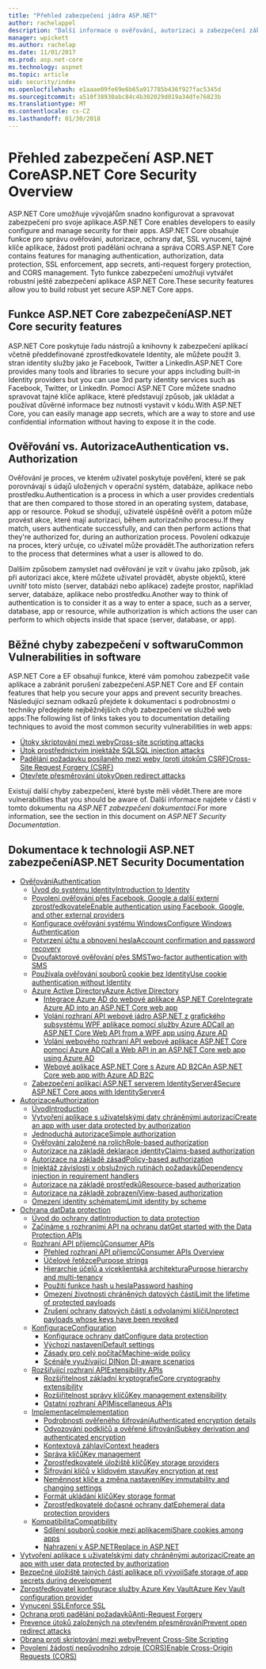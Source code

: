 ```yaml
---
title: "Přehled zabezpečení jádra ASP.NET"
author: rachelappel
description: "Další informace o ověřování, autorizaci a zabezpečení základy v ASP.NET Core."
manager: wpickett
ms.author: rachelap
ms.date: 11/01/2017
ms.prod: asp.net-core
ms.technology: aspnet
ms.topic: article
uid: security/index
ms.openlocfilehash: e1aaae09fe69e6b65a917785b436f927fac5345d
ms.sourcegitcommit: a510f38930abc84c4b302029d019a34dfe76823b
ms.translationtype: MT
ms.contentlocale: cs-CZ
ms.lasthandoff: 01/30/2018
---
```

# <a name="aspnet-core-security-overview"></a><span data-ttu-id="fd1d2-103">Přehled zabezpečení ASP.NET Core</span><span class="sxs-lookup"><span data-stu-id="fd1d2-103">ASP.NET Core Security Overview</span></span>

<span data-ttu-id="fd1d2-104">ASP.NET Core umožňuje vývojářům snadno konfigurovat a spravovat zabezpečení pro svoje aplikace.</span><span class="sxs-lookup"><span data-stu-id="fd1d2-104">ASP.NET Core enables developers to easily configure and manage security for their apps.</span></span> <span data-ttu-id="fd1d2-105">ASP.NET Core obsahuje funkce pro správu ověřování, autorizace, ochrany dat, SSL vynucení, tajné klíče aplikace, žádost proti padělání ochrana a správa CORS.</span><span class="sxs-lookup"><span data-stu-id="fd1d2-105">ASP.NET Core contains features for managing authentication, authorization, data protection, SSL enforcement, app secrets, anti-request forgery protection, and CORS management.</span></span> <span data-ttu-id="fd1d2-106">Tyto funkce zabezpečení umožňují vytvářet robustní ještě zabezpečení aplikace ASP.NET Core.</span><span class="sxs-lookup"><span data-stu-id="fd1d2-106">These security features allow you to build robust yet secure ASP.NET Core apps.</span></span> 

## <a name="aspnet-core-security-features"></a><span data-ttu-id="fd1d2-107">Funkce ASP.NET Core zabezpečení</span><span class="sxs-lookup"><span data-stu-id="fd1d2-107">ASP.NET Core security features</span></span>

<span data-ttu-id="fd1d2-108">ASP.NET Core poskytuje řadu nástrojů a knihovny k zabezpečení aplikací včetně předdefinované zprostředkovatele Identity, ale můžete použít 3. stran identity služby jako je Facebook, Twitter a LinkedIn.</span><span class="sxs-lookup"><span data-stu-id="fd1d2-108">ASP.NET Core provides many tools and libraries to secure your apps including built-in Identity providers but you can use 3rd party identity services such as Facebook, Twitter, or LinkedIn.</span></span> <span data-ttu-id="fd1d2-109">Pomocí ASP.NET Core můžete snadno spravovat tajné klíče aplikace, které představují způsob, jak ukládat a používat důvěrné informace bez nutnosti vystavit v kódu.</span><span class="sxs-lookup"><span data-stu-id="fd1d2-109">With ASP.NET Core, you can easily manage app secrets, which are a way to store and use confidential information without having to expose it in the code.</span></span> 

## <a name="authentication-vs-authorization"></a><span data-ttu-id="fd1d2-110">Ověřování vs. Autorizace</span><span class="sxs-lookup"><span data-stu-id="fd1d2-110">Authentication vs. Authorization</span></span>

<span data-ttu-id="fd1d2-111">Ověřování je proces, ve kterém uživatel poskytuje pověření, které se pak porovnávají s údajů uložených v operační systém, databáze, aplikace nebo prostředku.</span><span class="sxs-lookup"><span data-stu-id="fd1d2-111">Authentication is a process in which a user provides credentials that are then compared to those stored in an operating system, database, app or resource.</span></span> <span data-ttu-id="fd1d2-112">Pokud se shodují, uživatelé úspěšně ověřit a potom může provést akce, které mají autorizaci, během autorizačního procesu.</span><span class="sxs-lookup"><span data-stu-id="fd1d2-112">If they match, users authenticate successfully, and can then perform actions that they're authorized for, during an authorization process.</span></span> <span data-ttu-id="fd1d2-113">Povolení odkazuje na proces, který určuje, co uživatel může provádět.</span><span class="sxs-lookup"><span data-stu-id="fd1d2-113">The authorization refers to the process that determines what a user is allowed to do.</span></span> 

<span data-ttu-id="fd1d2-114">Dalším způsobem zamyslet nad ověřování je vzít v úvahu jako způsob, jak při autorizaci akce, které můžete uživatel provádět, abyste objektů, které uvnitř toto místo (server, databázi nebo aplikace) zadejte prostor, například server, databáze, aplikace nebo prostředku.</span><span class="sxs-lookup"><span data-stu-id="fd1d2-114">Another way to think of authentication is to consider it as a way to enter a space, such as a server, database, app or resource, while authorization is which actions the user can perform to which objects inside that space (server, database, or app).</span></span>

## <a name="common-vulnerabilities-in-software"></a><span data-ttu-id="fd1d2-115">Běžné chyby zabezpečení v softwaru</span><span class="sxs-lookup"><span data-stu-id="fd1d2-115">Common Vulnerabilities in software</span></span>

<span data-ttu-id="fd1d2-116">ASP.NET Core a EF obsahují funkce, které vám pomohou zabezpečit vaše aplikace a zabránit porušení zabezpečení.</span><span class="sxs-lookup"><span data-stu-id="fd1d2-116">ASP.NET Core and EF contain features that help you secure your apps and prevent security breaches.</span></span> <span data-ttu-id="fd1d2-117">Následující seznam odkazů přejdete k dokumentaci s podrobnostmi o techniky předejdete nejběžnějších chyb zabezpečení ve službě web apps:</span><span class="sxs-lookup"><span data-stu-id="fd1d2-117">The following list of links takes you to documentation detailing techniques to avoid the most common security vulnerabilities in web apps:</span></span>

* [<span data-ttu-id="fd1d2-118">Útoky skriptování mezi weby</span><span class="sxs-lookup"><span data-stu-id="fd1d2-118">Cross-site scripting attacks</span></span>](https://docs.microsoft.com/aspnet/core/security/cross-site-scripting)
* [<span data-ttu-id="fd1d2-119">Útok prostřednictvím injektáže SQL</span><span class="sxs-lookup"><span data-stu-id="fd1d2-119">SQL injection attacks</span></span>](https://docs.microsoft.com/ef/core/querying/raw-sql)
* [<span data-ttu-id="fd1d2-120">Padělání požadavku posílaného mezi weby (proti útokům CSRF)</span><span class="sxs-lookup"><span data-stu-id="fd1d2-120">Cross-Site Request Forgery (CSRF)</span></span>](https://docs.microsoft.com/aspnet/core/security/anti-request-forgery)
* [<span data-ttu-id="fd1d2-121">Otevřete přesměrování útoky</span><span class="sxs-lookup"><span data-stu-id="fd1d2-121">Open redirect attacks</span></span>](https://docs.microsoft.com/aspnet/core/security/preventing-open-redirects)

<span data-ttu-id="fd1d2-122">Existují další chyby zabezpečení, které byste měli vědět.</span><span class="sxs-lookup"><span data-stu-id="fd1d2-122">There are more vulnerabilities that you should be aware of.</span></span> <span data-ttu-id="fd1d2-123">Další informace najdete v části v tomto dokumentu na *ASP.NET zabezpečení dokumentaci*.</span><span class="sxs-lookup"><span data-stu-id="fd1d2-123">For more information, see the section in this document on *ASP.NET Security Documentation*.</span></span> 

## <a name="aspnet-security-documentation"></a><span data-ttu-id="fd1d2-124">Dokumentace k technologii ASP.NET zabezpečení</span><span class="sxs-lookup"><span data-stu-id="fd1d2-124">ASP.NET Security Documentation</span></span>

*   [<span data-ttu-id="fd1d2-125">Ověřování</span><span class="sxs-lookup"><span data-stu-id="fd1d2-125">Authentication</span></span>](authentication/index.md)
    *   [<span data-ttu-id="fd1d2-126">Úvod do systému Identity</span><span class="sxs-lookup"><span data-stu-id="fd1d2-126">Introduction to Identity</span></span>](authentication/identity.md)
    *   [<span data-ttu-id="fd1d2-127">Povolení ověřování přes Facebook, Google a další externí zprostředkovatele</span><span class="sxs-lookup"><span data-stu-id="fd1d2-127">Enable authentication using Facebook, Google, and other external providers</span></span>](authentication/social/index.md)
    * [<span data-ttu-id="fd1d2-128">Konfigurace ověřování systému Windows</span><span class="sxs-lookup"><span data-stu-id="fd1d2-128">Configure Windows Authentication</span></span>](authentication/windowsauth.md)
    *   [<span data-ttu-id="fd1d2-129">Potvrzení účtu a obnovení hesla</span><span class="sxs-lookup"><span data-stu-id="fd1d2-129">Account confirmation and password recovery</span></span>](authentication/accconfirm.md)
    *   [<span data-ttu-id="fd1d2-130">Dvoufaktorové ověřování přes SMS</span><span class="sxs-lookup"><span data-stu-id="fd1d2-130">Two-factor authentication with SMS</span></span>](authentication/2fa.md) 
    *   [<span data-ttu-id="fd1d2-131">Používala ověřování souborů cookie bez Identity</span><span class="sxs-lookup"><span data-stu-id="fd1d2-131">Use cookie authentication without Identity</span></span>](authentication/cookie.md)
    *   [<span data-ttu-id="fd1d2-132">Azure Active Directory</span><span class="sxs-lookup"><span data-stu-id="fd1d2-132">Azure Active Directory</span></span>](authentication/azure-active-directory/index.md)
        *   [<span data-ttu-id="fd1d2-133">Integrace Azure AD do webové aplikace ASP.NET Core</span><span class="sxs-lookup"><span data-stu-id="fd1d2-133">Integrate Azure AD into an ASP.NET Core web app</span></span>](https://azure.microsoft.com/documentation/samples/active-directory-dotnet-webapp-openidconnect-aspnetcore/)
        *   [<span data-ttu-id="fd1d2-134">Volání rozhraní API webové jádro ASP.NET z grafického subsystému WPF aplikace pomocí služby Azure AD</span><span class="sxs-lookup"><span data-stu-id="fd1d2-134">Call an ASP.NET Core Web API from a WPF app using Azure AD</span></span>](https://azure.microsoft.com/documentation/samples/active-directory-dotnet-native-aspnetcore/)
        *   [<span data-ttu-id="fd1d2-135">Volání webového rozhraní API webové aplikace ASP.NET Core pomocí Azure AD</span><span class="sxs-lookup"><span data-stu-id="fd1d2-135">Call a Web API in an ASP.NET Core web app using Azure AD</span></span>](https://azure.microsoft.com/documentation/samples/active-directory-dotnet-webapp-webapi-openidconnect-aspnetcore/)
        *   [<span data-ttu-id="fd1d2-136">Webové aplikace ASP.NET Core s Azure AD B2C</span><span class="sxs-lookup"><span data-stu-id="fd1d2-136">An ASP.NET Core web app with Azure AD B2C</span></span>](https://azure.microsoft.com/resources/samples/active-directory-b2c-dotnetcore-webapp/)
    *   [<span data-ttu-id="fd1d2-137">Zabezpečení aplikací ASP.NET serverem IdentityServer4</span><span class="sxs-lookup"><span data-stu-id="fd1d2-137">Secure ASP.NET Core apps with IdentityServer4</span></span>](https://identityserver4.readthedocs.io)
*   [<span data-ttu-id="fd1d2-138">Autorizace</span><span class="sxs-lookup"><span data-stu-id="fd1d2-138">Authorization</span></span>](authorization/index.md)
    *   [<span data-ttu-id="fd1d2-139">Úvod</span><span class="sxs-lookup"><span data-stu-id="fd1d2-139">Introduction</span></span>](authorization/introduction.md)
    *   [<span data-ttu-id="fd1d2-140">Vytvoření aplikace s uživatelskými daty chráněnými autorizací</span><span class="sxs-lookup"><span data-stu-id="fd1d2-140">Create an app with user data protected by authorization</span></span>](xref:security/authorization/secure-data)
    *   [<span data-ttu-id="fd1d2-141">Jednoduchá autorizace</span><span class="sxs-lookup"><span data-stu-id="fd1d2-141">Simple authorization</span></span>](authorization/simple.md)
    *   [<span data-ttu-id="fd1d2-142">Ověřování založené na rolích</span><span class="sxs-lookup"><span data-stu-id="fd1d2-142">Role-based authorization</span></span>](authorization/roles.md)
    *   [<span data-ttu-id="fd1d2-143">Autorizace na základě deklarace identity</span><span class="sxs-lookup"><span data-stu-id="fd1d2-143">Claims-based authorization</span></span>](authorization/claims.md)
    *   [<span data-ttu-id="fd1d2-144">Autorizace na základě zásad</span><span class="sxs-lookup"><span data-stu-id="fd1d2-144">Policy-based authorization</span></span>](authorization/policies.md)
    *   [<span data-ttu-id="fd1d2-145">Injektáž závislostí v obslužných rutinách požadavků</span><span class="sxs-lookup"><span data-stu-id="fd1d2-145">Dependency injection in requirement handlers</span></span>](authorization/dependencyinjection.md)
    *   [<span data-ttu-id="fd1d2-146">Autorizace na základě prostředků</span><span class="sxs-lookup"><span data-stu-id="fd1d2-146">Resource-based authorization</span></span>](authorization/resourcebased.md)
    *   [<span data-ttu-id="fd1d2-147">Autorizace na základě zobrazení</span><span class="sxs-lookup"><span data-stu-id="fd1d2-147">View-based authorization</span></span>](authorization/views.md)
    *   [<span data-ttu-id="fd1d2-148">Omezení identity schématem</span><span class="sxs-lookup"><span data-stu-id="fd1d2-148">Limit identity by scheme</span></span>](authorization/limitingidentitybyscheme.md)
*   [<span data-ttu-id="fd1d2-149">Ochrana dat</span><span class="sxs-lookup"><span data-stu-id="fd1d2-149">Data protection</span></span>](data-protection/index.md)
    *   [<span data-ttu-id="fd1d2-150">Úvod do ochrany dat</span><span class="sxs-lookup"><span data-stu-id="fd1d2-150">Introduction to data protection</span></span>](data-protection/introduction.md)
    *   [<span data-ttu-id="fd1d2-151">Začínáme s rozhraními API na ochranu dat</span><span class="sxs-lookup"><span data-stu-id="fd1d2-151">Get started with the Data Protection APIs</span></span>](data-protection/using-data-protection.md)
    *   [<span data-ttu-id="fd1d2-152">Rozhraní API příjemců</span><span class="sxs-lookup"><span data-stu-id="fd1d2-152">Consumer APIs</span></span>](data-protection/consumer-apis/index.md)
        *   [<span data-ttu-id="fd1d2-153">Přehled rozhraní API příjemců</span><span class="sxs-lookup"><span data-stu-id="fd1d2-153">Consumer APIs Overview</span></span>](data-protection/consumer-apis/overview.md)
        *   [<span data-ttu-id="fd1d2-154">Účelové řetězce</span><span class="sxs-lookup"><span data-stu-id="fd1d2-154">Purpose strings</span></span>](data-protection/consumer-apis/purpose-strings.md)
        *   [<span data-ttu-id="fd1d2-155">Hierarchie účelů a víceklientská architektura</span><span class="sxs-lookup"><span data-stu-id="fd1d2-155">Purpose hierarchy and multi-tenancy</span></span>](data-protection/consumer-apis/purpose-strings-multitenancy.md)
        *   [<span data-ttu-id="fd1d2-156">Použití funkce hash u hesla</span><span class="sxs-lookup"><span data-stu-id="fd1d2-156">Password hashing</span></span>](data-protection/consumer-apis/password-hashing.md)
        *   [<span data-ttu-id="fd1d2-157">Omezení životnosti chráněných datových částí</span><span class="sxs-lookup"><span data-stu-id="fd1d2-157">Limit the lifetime of protected payloads</span></span>](data-protection/consumer-apis/limited-lifetime-payloads.md)
        *   [<span data-ttu-id="fd1d2-158">Zrušení ochrany datových částí s odvolanými klíči</span><span class="sxs-lookup"><span data-stu-id="fd1d2-158">Unprotect payloads whose keys have been revoked</span></span>](data-protection/consumer-apis/dangerous-unprotect.md)
    *   [<span data-ttu-id="fd1d2-159">Konfigurace</span><span class="sxs-lookup"><span data-stu-id="fd1d2-159">Configuration</span></span>](data-protection/configuration/index.md)
        *   [<span data-ttu-id="fd1d2-160">Konfigurace ochrany dat</span><span class="sxs-lookup"><span data-stu-id="fd1d2-160">Configure data protection</span></span>](data-protection/configuration/overview.md)
        *   [<span data-ttu-id="fd1d2-161">Výchozí nastavení</span><span class="sxs-lookup"><span data-stu-id="fd1d2-161">Default settings</span></span>](data-protection/configuration/default-settings.md)
        *   [<span data-ttu-id="fd1d2-162">Zásady pro celý počítač</span><span class="sxs-lookup"><span data-stu-id="fd1d2-162">Machine-wide policy</span></span>](data-protection/configuration/machine-wide-policy.md)
        *   [<span data-ttu-id="fd1d2-163">Scénáře využívající DI</span><span class="sxs-lookup"><span data-stu-id="fd1d2-163">Non DI-aware scenarios</span></span>](data-protection/configuration/non-di-scenarios.md)
    *   [<span data-ttu-id="fd1d2-164">Rozšiřující rozhraní API</span><span class="sxs-lookup"><span data-stu-id="fd1d2-164">Extensibility APIs</span></span>](data-protection/extensibility/index.md)
        *   [<span data-ttu-id="fd1d2-165">Rozšiřitelnost základní kryptografie</span><span class="sxs-lookup"><span data-stu-id="fd1d2-165">Core cryptography extensibility</span></span>](data-protection/extensibility/core-crypto.md)
        *   [<span data-ttu-id="fd1d2-166">Rozšiřitelnost správy klíčů</span><span class="sxs-lookup"><span data-stu-id="fd1d2-166">Key management extensibility</span></span>](data-protection/extensibility/key-management.md)
        *   [<span data-ttu-id="fd1d2-167">Ostatní rozhraní API</span><span class="sxs-lookup"><span data-stu-id="fd1d2-167">Miscellaneous APIs</span></span>](data-protection/extensibility/misc-apis.md)
    *   [<span data-ttu-id="fd1d2-168">Implementace</span><span class="sxs-lookup"><span data-stu-id="fd1d2-168">Implementation</span></span>](data-protection/implementation/index.md)
        *   [<span data-ttu-id="fd1d2-169">Podrobnosti ověřeného šifrování</span><span class="sxs-lookup"><span data-stu-id="fd1d2-169">Authenticated encryption details</span></span>](data-protection/implementation/authenticated-encryption-details.md)
        *   [<span data-ttu-id="fd1d2-170">Odvozování podklíčů a ověřené šifrování</span><span class="sxs-lookup"><span data-stu-id="fd1d2-170">Subkey derivation and authenticated encryption</span></span>](data-protection/implementation/subkeyderivation.md)
        *   [<span data-ttu-id="fd1d2-171">Kontextová záhlaví</span><span class="sxs-lookup"><span data-stu-id="fd1d2-171">Context headers</span></span>](data-protection/implementation/context-headers.md)
        *   [<span data-ttu-id="fd1d2-172">Správa klíčů</span><span class="sxs-lookup"><span data-stu-id="fd1d2-172">Key management</span></span>](data-protection/implementation/key-management.md)
        *   [<span data-ttu-id="fd1d2-173">Zprostředkovatelé úložiště klíčů</span><span class="sxs-lookup"><span data-stu-id="fd1d2-173">Key storage providers</span></span>](data-protection/implementation/key-storage-providers.md)
        *   [<span data-ttu-id="fd1d2-174">Šifrování klíčů v klidovém stavu</span><span class="sxs-lookup"><span data-stu-id="fd1d2-174">Key encryption at rest</span></span>](data-protection/implementation/key-encryption-at-rest.md)
        *   [<span data-ttu-id="fd1d2-175">Neměnnost klíče a změna nastavení</span><span class="sxs-lookup"><span data-stu-id="fd1d2-175">Key immutability and changing settings</span></span>](data-protection/implementation/key-immutability.md)
        *   [<span data-ttu-id="fd1d2-176">Formát ukládání klíčů</span><span class="sxs-lookup"><span data-stu-id="fd1d2-176">Key storage format</span></span>](data-protection/implementation/key-storage-format.md)
        *   [<span data-ttu-id="fd1d2-177">Zprostředkovatelé dočasné ochrany dat</span><span class="sxs-lookup"><span data-stu-id="fd1d2-177">Ephemeral data protection providers</span></span>](data-protection/implementation/key-storage-ephemeral.md)
    *   [<span data-ttu-id="fd1d2-178">Kompatibilita</span><span class="sxs-lookup"><span data-stu-id="fd1d2-178">Compatibility</span></span>](data-protection/compatibility/index.md)
        *   [<span data-ttu-id="fd1d2-179">Sdílení souborů cookie mezi aplikacemi</span><span class="sxs-lookup"><span data-stu-id="fd1d2-179">Share cookies among apps</span></span>](data-protection/compatibility/cookie-sharing.md)
        *   [<span data-ttu-id="fd1d2-180">Nahrazení <machineKey> v ASP.NET</span><span class="sxs-lookup"><span data-stu-id="fd1d2-180">Replace <machineKey> in ASP.NET</span></span>](data-protection/compatibility/replacing-machinekey.md)
*   [<span data-ttu-id="fd1d2-181">Vytvoření aplikace s uživatelskými daty chráněnými autorizací</span><span class="sxs-lookup"><span data-stu-id="fd1d2-181">Create an app with user data protected by authorization</span></span>](xref:security/authorization/secure-data)
*   [<span data-ttu-id="fd1d2-182">Bezpečné úložiště tajných částí aplikace při vývoji</span><span class="sxs-lookup"><span data-stu-id="fd1d2-182">Safe storage of app secrets during development</span></span>](app-secrets.md)
*   [<span data-ttu-id="fd1d2-183">Zprostředkovatel konfigurace služby Azure Key Vault</span><span class="sxs-lookup"><span data-stu-id="fd1d2-183">Azure Key Vault configuration provider</span></span>](key-vault-configuration.md)
*   [<span data-ttu-id="fd1d2-184">Vynucení SSL</span><span class="sxs-lookup"><span data-stu-id="fd1d2-184">Enforce SSL</span></span>](enforcing-ssl.md)
*   [<span data-ttu-id="fd1d2-185">Ochrana proti padělání požadavků</span><span class="sxs-lookup"><span data-stu-id="fd1d2-185">Anti-Request Forgery</span></span>](anti-request-forgery.md)
*   [<span data-ttu-id="fd1d2-186">Prevence útoků založených na otevřeném přesměrování</span><span class="sxs-lookup"><span data-stu-id="fd1d2-186">Prevent open redirect attacks</span></span>](preventing-open-redirects.md)
*   [<span data-ttu-id="fd1d2-187">Obrana proti skriptování mezi weby</span><span class="sxs-lookup"><span data-stu-id="fd1d2-187">Prevent Cross-Site Scripting</span></span>](cross-site-scripting.md)
*   [<span data-ttu-id="fd1d2-188">Povolení žádostí nepůvodního zdroje (CORS)</span><span class="sxs-lookup"><span data-stu-id="fd1d2-188">Enable Cross-Origin Requests (CORS)</span></span>](cors.md)
